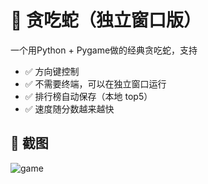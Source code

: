 # 🐍 贪吃蛇（独立窗口版）

一个用Python + Pygame做的经典贪吃蛇，支持  
- ✅ 方向键控制  
- ✅ 不需要终端，可以在独立窗口运行  
- ✅ 排行榜自动保存（本地 top5）  
- ✅ 速度随分数越来越快

## 📸 截图
![game](https://github.com/user-attachments/assets/7e7d5cc1-8f08-4e5e-8ee5-8a8837293905)

